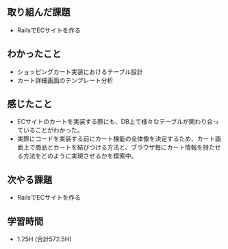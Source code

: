 ## 取り組んだ課題
- RailsでECサイトを作る
  
## わかったこと  
- ショッピングカート実装におけるテーブル設計
- カート詳細画面のテンプレート分析
  
## 感じたこと  
- ECサイトのカートを実装する際にも、DB上で様々なテーブルが関わり合っていることがわかった。  
- 実際にコードを実装する前にカート機能の全体像を決定するため、カート画面上で商品とカートを結びつける方法と、ブラウザ毎にカート情報を持たせる方法をどのように実現させるかを模索中。
  
## 次やる課題  
- RailsでECサイトを作る
  
## 学習時間  
- 1.25H (合計572.5H)

